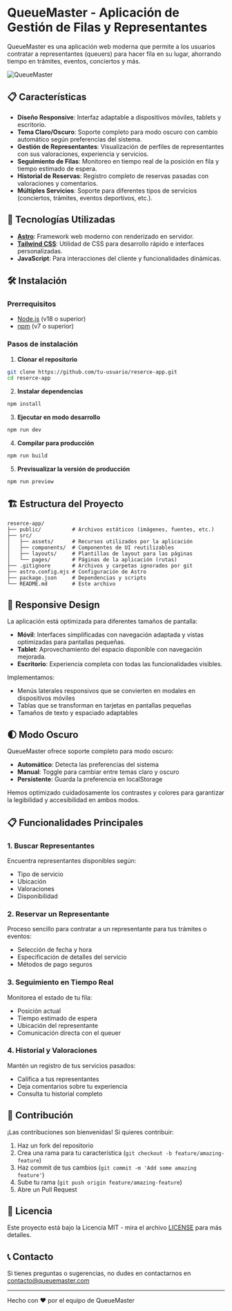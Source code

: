 # QueueMaster - Aplicación de Gestión de Filas y Representantes

QueueMaster es una aplicación web moderna que permite a los usuarios contratar a representantes (queuers) para hacer fila en su lugar, ahorrando tiempo en trámites, eventos, conciertos y más.

![QueueMaster](https://via.placeholder.com/1200x630/4F46E5/FFFFFF?text=QueueMaster)

## 📋 Características

- **Diseño Responsive**: Interfaz adaptable a dispositivos móviles, tablets y escritorio.
- **Tema Claro/Oscuro**: Soporte completo para modo oscuro con cambio automático según preferencias del sistema.
- **Gestión de Representantes**: Visualización de perfiles de representantes con sus valoraciones, experiencia y servicios.
- **Seguimiento de Filas**: Monitoreo en tiempo real de la posición en fila y tiempo estimado de espera.
- **Historial de Reservas**: Registro completo de reservas pasadas con valoraciones y comentarios.
- **Múltiples Servicios**: Soporte para diferentes tipos de servicios (conciertos, trámites, eventos deportivos, etc.).

## 🚀 Tecnologías Utilizadas

- **[Astro](https://astro.build/)**: Framework web moderno con renderizado en servidor.
- **[Tailwind CSS](https://tailwindcss.com/)**: Utilidad de CSS para desarrollo rápido e interfaces personalizadas.
- **JavaScript**: Para interacciones del cliente y funcionalidades dinámicas.

## 🛠️ Instalación

### Prerrequisitos

- [Node.js](https://nodejs.org/) (v18 o superior)
- [npm](https://www.npmjs.com/) (v7 o superior)

### Pasos de instalación

1. **Clonar el repositorio**

```bash
git clone https://github.com/tu-usuario/reserce-app.git
cd reserce-app
```

2. **Instalar dependencias**

```bash
npm install
```

3. **Ejecutar en modo desarrollo**

```bash
npm run dev
```

4. **Compilar para producción**

```bash
npm run build
```

5. **Previsualizar la versión de producción**

```bash
npm run preview
```

## 🏗️ Estructura del Proyecto

```
reserce-app/
├── public/          # Archivos estáticos (imágenes, fuentes, etc.)
├── src/
│   ├── assets/      # Recursos utilizados por la aplicación
│   ├── components/  # Componentes de UI reutilizables
│   ├── layouts/     # Plantillas de layout para las páginas
│   └── pages/       # Páginas de la aplicación (rutas)
├── .gitignore       # Archivos y carpetas ignorados por git
├── astro.config.mjs # Configuración de Astro
├── package.json     # Dependencias y scripts
└── README.md        # Este archivo
```

## 📱 Responsive Design

La aplicación está optimizada para diferentes tamaños de pantalla:

- **Móvil**: Interfaces simplificadas con navegación adaptada y vistas optimizadas para pantallas pequeñas.
- **Tablet**: Aprovechamiento del espacio disponible con navegación mejorada.
- **Escritorio**: Experiencia completa con todas las funcionalidades visibles.

Implementamos:
- Menús laterales responsivos que se convierten en modales en dispositivos móviles
- Tablas que se transforman en tarjetas en pantallas pequeñas
- Tamaños de texto y espaciado adaptables

## 🌓 Modo Oscuro

QueueMaster ofrece soporte completo para modo oscuro:

- **Automático**: Detecta las preferencias del sistema
- **Manual**: Toggle para cambiar entre temas claro y oscuro
- **Persistente**: Guarda la preferencia en localStorage

Hemos optimizado cuidadosamente los contrastes y colores para garantizar la legibilidad y accesibilidad en ambos modos.

## 📋 Funcionalidades Principales

### 1. Buscar Representantes

Encuentra representantes disponibles según:
- Tipo de servicio
- Ubicación
- Valoraciones
- Disponibilidad

### 2. Reservar un Representante

Proceso sencillo para contratar a un representante para tus trámites o eventos:
- Selección de fecha y hora
- Especificación de detalles del servicio
- Métodos de pago seguros

### 3. Seguimiento en Tiempo Real

Monitorea el estado de tu fila:
- Posición actual
- Tiempo estimado de espera
- Ubicación del representante
- Comunicación directa con el queuer

### 4. Historial y Valoraciones

Mantén un registro de tus servicios pasados:
- Califica a tus representantes
- Deja comentarios sobre tu experiencia
- Consulta tu historial completo

## 🤝 Contribución

¡Las contribuciones son bienvenidas! Si quieres contribuir:

1. Haz un fork del repositorio
2. Crea una rama para tu característica (`git checkout -b feature/amazing-feature`)
3. Haz commit de tus cambios (`git commit -m 'Add some amazing feature'`)
4. Sube tu rama (`git push origin feature/amazing-feature`)
5. Abre un Pull Request

## 📄 Licencia

Este proyecto está bajo la Licencia MIT - mira el archivo [LICENSE](LICENSE) para más detalles.

## 📞 Contacto

Si tienes preguntas o sugerencias, no dudes en contactarnos en [contacto@queuemaster.com](mailto:contacto@queuemaster.com)

---

Hecho con ❤️ por el equipo de QueueMaster
